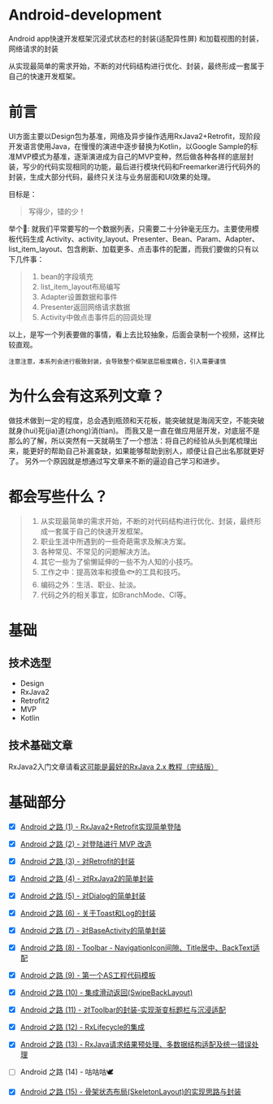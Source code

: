 # Android-development
Android app快速开发框架沉浸式状态栏的封装(适配异性屏) 和加载视图的封装，网络请求的封装

从实现最简单的需求开始，不断的对代码结构进行优化、封装，最终形成一套属于自己的快速开发框架。

# 前言
UI方面主要以Design包为基准，网络及异步操作选用RxJava2+Retrofit，现阶段开发语言使用Java，在慢慢的演进中逐步替换为Kotlin，以Google Sample的标准MVP模式为基准，逐渐演进成为自己的MVP变种，然后做各种各样的底层封装，写少的代码实现相同的功能，最后进行模块代码和Freemarker进行代码外的封装，生成大部分代码，最终只关注与业务层面和UI效果的处理。

目标是：

>写得少，错的少！

举个🌰:
就我们平常要写的一个数据列表，只需要二十分钟毫无压力。主要使用模板代码生成 Activity、activity_layout、Presenter、Bean、Param、Adapter、list_item_layout、包含刷新、加载更多、点击事件的配置，而我们要做的只有以下几件事：
> 1. bean的字段填充
> 2. list_item_layout布局编写
> 3. Adapter设置数据和事件
> 4. Presenter返回网络请求数据
> 5. Activity中做点击事件后的回调处理

以上，是写一个列表要做的事情，看上去比较抽象，后面会录制一个视频，这样比较直观。

`注意注意，本系列会进行极致封装，会导致整个框架底层极度耦合，引入需要谨慎`


# 为什么会有这系列文章？
做技术做到一定的程度，总会遇到瓶颈和天花板，能突破就是海阔天空，不能突破就身(hui)死(jia)道(zhong)消(tian)。
而我又是一直在做应用层开发，对底层不是那么的了解，所以突然有一天就萌生了一个想法：将自己的经验从头到尾梳理出来，能更好的帮助自己补漏查缺，如果能够帮助到别人，顺便让自己出名那就更好了。
另外一个原因就是想通过写文章来不断的逼迫自己学习和进步。

# 都会写些什么？
> 1. 从实现最简单的需求开始，不断的对代码结构进行优化、封装，最终形成一套属于自己的快速开发框架。
> 2. 职业生涯中所遇到的一些奇葩需求及解决方案。
> 3. 各种常见、不常见的问题解决方法。
> 4. 其它一些为了偷懒延伸的一些不为人知的小技巧。
> 6. 工作之中：提高效率和摸鱼🐟的工具和技巧。
> 7. 编码之外：生活、职业、扯淡。
> 8. 代码之外的相关事宜，如BranchMode、CI等。



# 基础

## 技术选型
- Design
- RxJava2
- Retrofit2
- MVP
- Kotlin

## 技术基础文章
RxJava2入门文章请看[这可能是最好的RxJava 2.x 教程（完结版）](https://www.jianshu.com/p/0cd258eecf60)

# 基础部分
- [x] [Android 之路 (1) - RxJava2+Retrofit实现简单登陆](http://fullscreendeveloper.cn/articles/2018/10/08/1538984930011.html)
- [x] [Android 之路 (2) - 对登陆进行 MVP 改造](http://fullscreendeveloper.cn/articles/2018/10/09/1539084359439.html)
- [x] [Android 之路 (3) - 对Retrofit的封装](http://fullscreendeveloper.cn/articles/2018/10/10/1539167974165.html)
- [x] [Android 之路 (4) - 对RxJava2的简单封装](http://fullscreendeveloper.cn/articles/2018/10/11/1539255083332.html)
- [x] [Android 之路 (5) - 对Dialog的简单封装](http://fullscreendeveloper.cn/articles/2018/10/13/1539412875888.html)
- [x] [Android 之路 (6) - 关于Toast和Log的封装](http://fullscreendeveloper.cn/articles/2018/11/07/1541580610117.html)
- [x] [Android 之路 (7) - 对BaseActivity的简单封装](http://fullscreendeveloper.cn/articles/2019/05/06/1557135966652.html)
- [x] [Android 之路 (8) - Toolbar - NavigationIcon间隙、Title居中、BackText适配](http://fullscreendeveloper.cn/articles/2019/05/17/1558090070765.html)
- [x] [Android 之路 (9) - 第一个AS工程代码模板](http://fullscreendeveloper.cn/articles/2019/05/19/1558235126435.html)
- [x] [Android 之路 (10) - 集成滑动返回(SwipeBackLayout)](http://fullscreendeveloper.cn/articles/2019/05/20/1558344854226.html)
- [x] [Android 之路 (11) - 对Toolbar的封装-实现渐变标题栏与沉浸适配](http://fullscreendeveloper.cn/articles/2019/05/23/1558614398661.html)
- [x] [Android 之路 (12) - RxLifecycle的集成](http://fullscreendeveloper.cn/articles/2019/05/31/1559294685034.html)
- [x] [Android 之路 (13) - RxJava请求结果预处理、多数据结构适配及统一错误处理](http://fullscreendeveloper.cn/articles/2019/10/16/1571213647696.html)
- [ ] Android 之路 (14) - 咕咕咕🕊
- [x] [Android 之路 (15)  - 骨架状态布局(SkeletonLayout)的实现思路与封装](http://fullscreendeveloper.cn/articles/2019/10/24/1571903060482.html)



